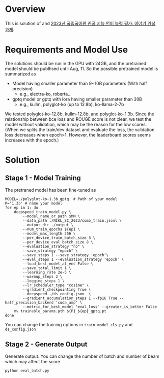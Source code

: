# Overview
This is solution of and [2023년 국립국어원 인공 지능 언어 능력 평가: 이야기 완성 과제](https://corpus.korean.go.kr/taskOrdtm/taskList.do?taskOrdtmId=102&clCd=END_TASK&subMenuId=sub01).

# Requirements and Model Use
The solutions should be run in the GPU with 24GB, and the pretrained model should be publhsed until Aug, 11. 
So the possible pretrained model is summarized as

- Model having smaller parameter than 9~10B parameters (With half precision)
  - e.g., electra-ko, roberta... 
- gptq model or gptq with lora having smaller parameter than 30B
  - e.g., kullm, polyglot-ko (up to 12.8b), ko-llama-2-7b

We tested polyglot-ko-12.8b, kullm-12.8b, and polyglot-ko-1.3b.
Since the relationship between bce loss and ROUGE score is not clear, we test the model without validation, which may be the reason for the low scores.
(When we splits the train/dev dataset and evaluate the loss, the validation loss decreases when epoch>1. 
However, the leaderboard scores seems increases with the epoch.)

# Solution
## Stage 1 - Model Training

The pretraned model has been fine-tuned as

```
MODEL=./polyglot-ko-1.3b_gptq  # Path of your model 
P='1.3b' # name your model
for ep in 1; do 
    deepspeed train_model.py \
        --model_name_or_path $MM \
        --data_path ./NIKL_SC_2023/comb_train.jsonl \
        --output_dir ./output \
        --num_train_epochs ${ep} \
        --model_max_length 256 \
        --per_device_train_batch_size 8 \
        --per_device_eval_batch_size 8 \
        --evaluation_strategy "no" \
        --save_strategy "epoch" \
        --save_steps 1 --save_strategy 'epoch'\
        --eval_steps 1 --evaluation_strategy 'epoch' \
        --load_best_model_at_end False \
        --save_total_limit 1 \
        --learning_rate 2e-5 \
        --warmup_steps 2 \
        --logging_steps 1 \
        --lr_scheduler_type "cosine" \
        --gradient_checkpointing True \
        --deepspeed ./ds_config.json  \
        --gradient_accumulation_steps 1 --fp16 True --half_precision_backend 'cuda_amp' \
        --metric_for_best_model "eval_loss" --greater_is_better False
    mv trainable_params.pth ${P}_${ep}_gptq.pt
done
```
You can change the training options in `train_model_cls.py` and `ds_config.json`

## Stage 2 - Generate Output

Generate output. You can change the number of batch and number of beam which may affect the score

```
python eval_batch.py
```
